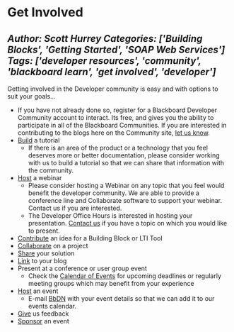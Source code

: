 # Get Involved
*Author: Scott Hurrey*
*Categories: ['Building Blocks', 'Getting Started', 'SOAP Web Services']*
*Tags: ['developer resources', 'community', 'blackboard learn', 'get involved', 'developer']*
---
Getting involved in the Developer community is easy and with options to suit
your goals...

  * If you have not already done so, register for a Blackboard Developer Community account to interact. Its free, and gives you the ability to participate in all of the Blackboard Communities. If you are interested in contributing to the blogs here on the Community site, [let us know](mailto:developers@blackboard.com).
  * [Build](mailto:developers@blackboard.com) a tutorial
    * If there is an area of the product or a technology that you feel deserves more or better documentation, please consider working with us to build a tutorial so that we can share that information with the community.
  * [Host](mailto:developers@blackboard.com) a webinar
    * Please consider hosting a Webinar on any topic that you feel would benefit the developer community. We are able to provide a conference line and Collaborate software to support your webinar. Contact us if you are interested.
    * The Developer Office Hours is interested in hosting your presentation. [Contact us](mailto:developers@blackboard.com) if you have a topic on which you would like to present.
  * [Contribute](https://community.blackboard.com/community/developers/create-idea!input.jspa?containerID=2008&containerType=14) an idea for a Building Block or LTI Tool
  * [Collaborate](https://community.blackboard.com/external-link.jspa?url=http%3A//projects.oscelot.org/) on a project
  * [Share](https://www.blackboard.com/Self-Service/Building-Blocks/login.aspx%3FReturnUrl%3D%252fSelf-Service%252fBuilding-Blocks%252fDefault.aspx) your solution
  * [Link](https://community.blackboard.com/docs/DOC-1105) to your blog
  * Present at a conference or user group event
    * Check the [Calendar of Events](https://sites.google.com/a/developer.blackboard.com/developer/home/calendar) for upcoming deadlines or regularly meeting groups which may benefit from your experience
  * [Host](mailto:bbpartnerteam@blackboard.com) an event
    * E-mail [BbDN](mailto:bbpartnerteam@blackboard.com) with your event details so that we can add it to our events calendar.
  * [Give](mailto:developers@blackboard.com) us feedback
  * [Sponsor](https://community.blackboard.com/external-link.jspa?url=http%3A//www.blackboard.com/Contact-Us/Events-Center/Industry-Events.aspx) an event

